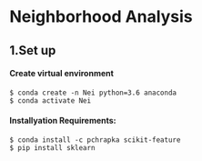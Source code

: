 

    
# Neighborhood Analysis

##  1.Set up 
   ####  Create virtual environment
    $ conda create -n Nei python=3.6 anaconda
    $ conda activate Nei

   ####  Installyation Requirements:  

    $ conda install -c pchrapka scikit-feature 
    $ pip install sklearn
